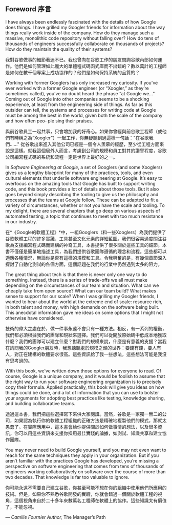 ## Foreword 序言

I have always been endlessly fascinated with the details of how Google does things. I have grilled my Googler friends for information about the way things really work inside of the company. How do they manage such a massive, monolithic code repository without falling over? How do tens of thousands of engineers successfully collaborate on thousands of projects? How do they maintain the quality of their systems?

我對谷歌做事的細節著迷不已。我也曾向在谷歌工作的朋友問詢谷歌內部如何運作。他們是如何管理如此龐大的單體程式碼函式庫而不出錯的？數以萬計的工程師是如何在數千個專案上成功協作的？他們是如何保持系統的品質的？

Working with former Googlers has only increased my curiosity. If you’ve ever worked with a former Google engineer (or “Xoogler,” as they’re sometimes called), you’ve no doubt heard the phrase “at Google we…” Coming out of Google into other companies seems to be a shocking experience, at least from the engineering side of things. As far as this outsider can tell, the systems and processes for writing code at Google must be among the best in the world, given both the scale of the company and how often peo‐ ple sing their praises.

與前谷歌員工一起共事，只會增加我的好奇心。如果你曾經與前谷歌工程師（或他們有時稱之為“Xoogler”）一起工作，你無疑聽到過這樣一句話："在谷歌我們......" 從谷歌出來進入其他公司已經是一個令人羨慕的經歷，至少從工程方面來說是這樣。就我這個局外人而言，考慮到公司的規模和員工對其的讚譽程度，谷歌公司編寫程式碼的系統和流程一定是世界上最好的之一。

In *Software Engineering at Google*, a set of Googlers (and some Xooglers) gives us a lengthy blueprint for many of the practices, tools, and even cultural elements that underlie software engineering at Google. It’s easy to overfocus on the amazing tools that Google has built to support writing code, and this book provides a lot of details about those tools. But it also goes beyond simply describing the tooling to give us the philosophy and processes that the teams at Google follow. These can be adapted to fit a variety of circumstances, whether or not you have the scale and tooling. To my delight, there are several chapters that go deep on various aspects of automated testing, a topic that continues to meet with too much resistance in our industry.

在*《Google的軟體工程》*中，一組Googlers（和一些Xooglers）為我們提供了谷歌軟體工程的許多實踐、工具甚至文化元素的詳細藍圖。我們很容易過度關注谷歌為支援編寫程式碼而建構的神奇工具，本書提供了很多關於這些工具的細節。本書不僅僅是簡單地描述工具，為我們提供谷歌團隊遵循的理念和流程。這些都可以適應各種情況，無論你是否有這樣的規模和工具。令我興奮的是，有幾個章節深入探討了自動化測試的各個方面，這個話題在我們的行業中仍然遇到太多的阻力。

The great thing about tech is that there is never only one way to do something. Instead, there is a series of trade-offs we all must make depending on the circumstances of our team and situation. What can we cheaply take from open source? What can our team build? What makes sense to support for our scale? When I was grilling my Googler friends, I wanted to hear about the world at the extreme end of scale: resource rich, in both talent and money, with high demands on the software being built. This anecdotal information gave me ideas on some options that I might not otherwise have considered.

技術的偉大之處在於，做一件事永遠不會只有一種方法。相反，有一系列的權衡，我們都必須根據我們的團隊和現狀來選擇。我們可以從開放原始碼中低成本地獲取什麼？我們的團隊可以建立什麼？對我們的規模來說，什麼是有意義的支援？當我在詢問我的Googler朋友時，我想聽聽處於規模之顛的世界：要錢有錢，要人有人，對正在建構的軟體要求很高。這些資訊給了我一些想法，這些想法可能是我沒有思考過的。

With this book, we’ve written down those options for everyone to read. Of course, Google is a unique company, and it would be foolish to assume that the right way to run your software engineering organization is to precisely copy their formula. Applied practically, this book will give you ideas on how things could be done, and a lot of information that you can use to bolster your arguments for adopting best practices like testing, knowledge sharing, and building collaborative teams.

透過這本書，我們把這些選擇寫下來供大家閱讀。當然，谷歌是一家獨一無二的公司，如果認為執行你的軟體工程組織的正確方法是精確地複製他們的模式，那就太愚蠢了。在實際應用中，這本書會給你提供關於如何做事情的想法，以及很多資訊，你可以用這些資訊來支援你採用最佳實踐的論據，如測試、知識共享和建立協作團隊。

You may never need to build Google yourself, and you may not even want to reach for the same techniques they apply in your organization. But if you aren’t familiar with the practices Google has developed, you’re missing a perspective on software engineering that comes from tens of thousands of engineers working collaboratively on software over the course of more than two decades. That knowledge is far too valuable to ignore.

你可能永遠不需要自己建立谷歌，你甚至可能不想在你的組織中使用他們所應用的技術。但是，如果你不熟悉谷歌開發的實踐，你就會錯過一個關於軟體工程的視角，這個視角來自於二十多年來數萬名工程師在軟體上的協作。這些知識太有價值了，不能忽視。

 

*— Camille Fournier* *Author,* The Manager’s Path
